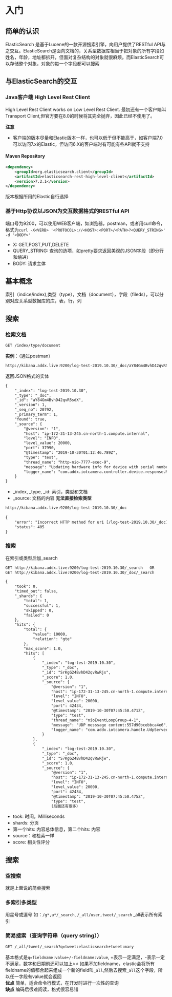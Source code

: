 # 入门
## 简单的认识
ElasticSearch 是基于Lucene的一款开源搜索引擎，向用户提供了RESTful API与之交互。ElasticSearch是面向文档的，关系型数据库相当于把对象的所有字段如姓名，年龄，地址都拆开，但面对复杂结构的对象就很麻烦。而ElasticSearch可以存储整个对象，对象的每一个字段都可以搜索
## 与ElasticSearch的交互
### Java客户端 High Level Rest Client
High Level Rest Client works on Low Level Rest Client. 最初还有一个客户端叫Transport Client,但官方要在8.0的时候将其完全抛弃，因此已经不使用了。

**注意**
- 客户端的版本尽量和Elastic版本一样，也可以低于但不能高于，如客户端7.0可以访问7.x的Elastic，但访问6.X的客户端时有可能有些API就不支持
#### Maven Repository
```xml
<dependency>
    <groupId>org.elasticsearch.client</groupId>
    <artifactId>elasticsearch-rest-high-level-client</artifactId>
    <version>7.2.1</version>
</dependency>
```
版本根据所用的Elastic自行选择
### 基于Http协议以JSON为交互数据格式的RESTful API
端口号为9200，可以使用WEB客户端，如浏览器，postman，或者用curl命令，格式为`curl -X<VERB> '<PROTOCOL>://<HOST>:<PORT>/<PATH>?<QUERY_STRING>' -d '<BODY>'`
- X<VERB>: GET,POST,PUT,DELETE
- QUERY_STRING: 查询的选项，如pretty要求返回美观的JSON字段（即分行和缩进）
- BODY: 请求主体
## 基本概念
索引（indice/index),类型（type），文档（document），字段（fileds），可以分别对应关系型数据库的库，表，行，列
## 搜索
### 检索文档
```html
GET /index/type/document
```
**实例**：（通过postman）
```html
http://kibana.addx.live:9200/log-test-2019.10.30/_doc/aY84Gm4BvhD42qvR5sdX
```
返回JSON格式的实体
```html
{
    "_index": "log-test-2019.10.30",
    "_type": "_doc",
    "_id": "aY84Gm4BvhD42qvR5sdX",
    "_version": 1,
    "_seq_no": 20792,
    "_primary_term": 1,
    "found": true,
    "_source": {
        "@version": "1",
        "host": "ip-172-31-13-245.cn-north-1.compute.internal",
        "level": "INFO",
        "level_value": 20000,
        "port": 37990,
        "@timestamp": "2019-10-30T01:12:46.789Z",
        "type": "test",
        "thread_name": "http-nio-7777-exec-9",
        "message": "Updating hardware info for device with serial number: 0ec78cea3142aa9d9d88c2d672b4a801. Current battery level is 92",
        "logger_name": "com.addx.iotcamera.controller.device.response.MqttResponseController"
    }
}
```
- _index, _type, _id: 索引，类型和文档
- _source: 文档的内容
**无法直接检索类型**
```html
http://kibana.addx.live:9200/log-test-2019.10.30/_doc
    
{
    "error": "Incorrect HTTP method for uri [/log-test-2019.10.30/_doc] and method [GET], allowed: [POST]",
    "status": 405
}
```
### 搜索
在索引或类型后加_search
```html
GET http://kibana.addx.live:9200/log-test-2019.10.30/_search   OR
GET http://kibana.addx.live:9200/log-test-2019.10.30/_doc/_search
```
```html
{
    "took": 0,
    "timed_out": false,
    "_shards": {
        "total": 1,
        "successful": 1,
        "skipped": 0,
        "failed": 0
    },
    "hits": {
        "total": {
            "value": 10000,
            "relation": "gte"
        },
        "max_score": 1.0,
        "hits": [
            {
                "_index": "log-test-2019.10.30",
                "_type": "_doc",
                "_id": "SrKgG24BvhD42qvRwRjs",
                "_score": 1.0,
                "_source": {
                    "@version": "1",
                    "host": "ip-172-31-13-245.cn-north-1.compute.internal",
                    "level": "INFO",
                    "level_value": 20000,
                    "port": 42434,
                    "@timestamp": "2019-10-30T07:45:50.471Z",
                    "type": "test",
                    "thread_name": "nioEventLoopGroup-4-1",
                    "message": "UDP messsage content:557d90bcebbca4e6",
                    "logger_name": "com.addx.iotcamera.handle.UdpServerHandler"
                }
            },
            {
                "_index": "log-test-2019.10.30",
                "_type": "_doc",
                "_id": "S7KgG24BvhD42qvRwRjw",
                "_score": 1.0,
                "_source": {
                    "@version": "1",
                    "host": "ip-172-31-13-245.cn-north-1.compute.internal",
                    "level": "INFO",
                    "level_value": 20000,
                    "port": 42434,
                    "@timestamp": "2019-10-30T07:45:50.475Z",
                    "type": "test",
                    (后面还有很多）
```
- took: 时间，Milliseconds
- shards: 分页
- 第一个hits: 内容总体信息，第二个hits: 内容
- source：和检索一样
- score: 相关性评分
## 搜索
### 空搜索
就是上面说的简单搜索
### 多索引多类型
用星号或逗号
如：`/g*,u*/_search`, `/_all/user,tweet/_search` 
_all表示所有索引
### 简易搜索（查询字符串（query string））
```html
GET /_all/tweet/_search?q=tweet:elasticsearch+tweet:mary
```
基本格式是`q=fieldname:value+/-fieldname:value`, +表示一定满足，-表示一定不满足，数字和日期前还可以加上><
如果不加fieldname，elastic会将所有fieldname的值都合起来组成一个新的field叫`_all`,然后去搜索`_all`这个字段，所以任一字段有value就会返回  
**优点**
简单，适合命令行模式，在开发时进行一次性的查询  
**缺点**
编码后很难阅读，格式很容易错  

